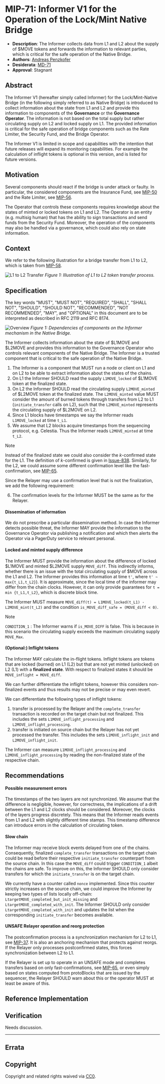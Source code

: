 # MIP-71: Informer V1 for the Operation of the Lock/Mint Native Bridge

- **Description**: The Informer collects data from L1 and L2 about the supply of \$MOVE tokens and forwards the information to relevant parties, which is critical for the safe operation of the Native Bridge.
- **Authors**: [Andreas Penzkofer](mailto:andreas.penzkofer@movementlabs.xyz)
- **Desiderata**: [MD-71](../../MD/md-71)
- **Approval**: Stagnant

## Abstract

The Informer V1 (hereafter simply called Informer) for the Lock/Mint-Native Bridge (in the following simply referred to as Native Bridge) is introduced to collect information about the state from L1 and L2 and provide this information to components of the **Governance** or the **Governance Operator**. The information is not based on the total supply but rather circulating supply on L2 and locked supply on L1. The provided information is critical for the safe operation of bridge components such as the Rate Limiter, the Security Fund, and the Bridge Operator.

The Informer V1 is limited in scope and capabilities with the intention that future releases will expand its monitoring capabilities. For example the calculation of inflight tokens is optional in this version, and is listed for future versions.

## Motivation

Several components should react if the bridge is under attack or faulty. In particular, the considered components are the Insurance Fund, see [MIP-50](https://github.com/movementlabsxyz/MIP/pull/50) and the Rate Limiter, see [MIP-56](https://github.com/movementlabsxyz/MIP/pull/56).

The Operator that controls these components requires knowledge about the states of minted or locked tokens on L1 and L2. The Operator is an entity (e.g. multisig human) that has the ability to sign transactions and send funds from the Security Fund. Moreover, the operation of the components may also be handled via a governance, which could also rely on state information.

## Context

We refer to the following illustration for a bridge transfer from L1 to L2, which is taken from [MIP-58](https://github.com/movementlabsxyz/MIP/pull/58).

![L1 to L2 Transfer](L1ToL2.png)
*Figure 1: Illustration of L1 to L2 token transfer process.*

## Specification

The key words "MUST", "MUST NOT", "REQUIRED", "SHALL", "SHALL NOT", "SHOULD", "SHOULD NOT", "RECOMMENDED", "NOT RECOMMENDED", "MAY", and "OPTIONAL" in this document are to be interpreted as described in RFC 2119 and RFC 8174.

![Overview](overview.png)
*Figure 1: Dependencies of components on the Informer mechanism in the Native Bridge.*

The Informer collects information about the state of \$L1MOVE and \$L2MOVE and provides this information to the Governance Operator who controls relevant components of the Native Bridge. The Informer is a trusted component that is critical to the safe operation of the Native Bridge.

1. The Informer is a component that MUST run a node or client on L1 and on L2 to be able to extract information about the states of the chains.
1. On L1 the Informer SHOULD read the supply `L1MOVE_locked` of \$L1MOVE token at the finalized state.
1. On L2 the Informer SHOULD read the circulating supply `L2MOVE_minted` of \$L2MOVE token at the finalized state. The `L2MOVE_minted` value MUST consider the amount of burned tokens through transfers from L2 to L1 (`initiate_transfer` calls on L2), such that the `L2MOVE_minted` represents the circulating supply of \$L2MOVE on L2.
1. Since L1 blocks have timestamps we say the Informer reads `L1MOVE_locked` at time `t_L1`.
1. We assume that L2 blocks acquire timestamps from the sequencing protocol, e.g. Celestia. Thus the Informer reads `L2MOVE_minted` at time `t_L2`.

> [!NOTE]
Instead of the finalized state we could also consider the $k$-confirmed state for the L1. The definition of $k$-confirmed is given in [Issue-838](https://github.com/movementlabsxyz/movement/issues/838). Similarly, for the L2, we could assume some different confirmation level like the fast-confirmation, see [MIP-65](https://github.com/movementlabsxyz/MIP/pull/65).

Since the Relayer may use a confirmation level that is not the finalization, we add the following requirement:

6. The confirmation levels for the Informer MUST be the same as for the Relayer.

#### Dissemination of information

We do not prescribe a particular dissemination method.  In case the Informer detects possible threat, the Informer MAY provide the information to the Governance Operator via publishing a notification and which then alerts the Operator via a PagerDuty service to relevant personal.

#### Locked and minted supply difference

The Informer MUST provide the information about the difference of locked \$L1MOVE and minted \$L2MOVE supply `MOVE_diff`. This indirectly informs, whether there is an issue with the total circulating supply of \$MOVE across the L1 and L2. The Informer provides this information at time `t'`, where `t' ~ max{t_L1,t_L2}`). It is approximate, since the local time of the informer may differ from the chain clocks. However, it can only provide guarantees for `t = min {t_L1,t_L2}`, which is discrete block time.

The Informer MUST measure `MOVE_diff(t) = L1MOVE_locked(t_L1) - L2MOVE_mint(t_L2)` and the condition `is_MOVE_diff_safe = (MOVE_diff < 0)`.

> [!NOTE]
`CONDITION_1` :  The Informer warns if `is_MOVE_DIFF` is false. This is because in this scenario the circulating supply exceeds the maximum circulating supply `MOVE_Max`.

#### (Optional:) Inflight tokens

The Informer MAY calculate the in-flight tokens. Inflight tokens are tokens that are locked (burned) on L1 (L2) but that are not yet minted (unlocked) on L2 (L1) with a **finalized state**. With respect to finalized states it should be `MOVE_inflight = MOVE_diff`.

We can further differentiate the inflight tokens, however this considers non-finalized events and thus results may not be precise or may even revert.

We can differentiate the following types of inflight tokens:

1. transfer is processed by the Relayer and the `complete_transfer` transaction is recorded on the target chain but not finalized. This includes the sets `L1MOVE_inflight_processing` and `L2MOVE_inflight_processing`.
1. transfer is initiated on source chain but the Relayer has not yet processed the transfer. This includes the sets `L1MOVE_inflight_init` and `L2MOVE_inflight_init`.

The Informer can measure `L1MOVE_inflight_processing` and `L2MOVE_inflight_processing` by reading the non-finalized state of the respective chain.

## Recommendations

#### Possible measurement errors

The timestamps of the two layers are not synchronized. We assume that the difference is negligible, however, for correctness, the implications of a drift between the L1 and L2 clocks should be considered. Moreover, the clocks of the layers progress discretely. This means that the Informer reads events from L1 and L2 with slightly different time stamps. This timestamp difference can introduce errors in the calculation of circulating token.

#### Slow chain

The Informer may receive block events delayed from one of the chains. Consequently, finalized `complete_transfer` transactions on the target chain could be read before their respective `initiate_transfer` counterpart from the source chain. In this case the `MOVE_diff` could trigger `CONDITION_1` albeit the chains are safe. To improve on this, the Informer SHOULD only consider transfers for which the `initiate_transfer` is on the target chain.

We currently have a counter called `nonce` implemented. Since this counter strictly increases on the source chain, we could improve the Informer by keeping two types of lists locally off-chain: `LtargetMOVE_completed_but_init_missing` and `LtargetMOVE_completed_with_init`. The Informer SHOULD only consider `LtargetMOVE_completed_with_init` and updates the list when the corresponding `initiate_transfer` becomes available.

#### UNSAFE Relayer operation and reorg protection

The postconfirmation process is a synchronization mechanism for L2 to L1, see [MIP-37](https://github.com/movementlabsxyz/MIP/pull/37). It is also an anchoring mechanism that protects against reorgs. If the Relayer only processes postconfirmed states, this forces synchronization between L2 to L1.

If the Relayer is set up to operate in an UNSAFE mode and completes transfers based on only fast-confirmations, see [MIP-65](https://github.com/movementlabsxyz/MIP/pull/65), or even simply based on states computed from protoBlocks that are issued by the sequencer, the Relayer SHOULD warn about this or the operator MUST at least be aware of this.

## Reference Implementation

## Verification

Needs discussion.

---

## Errata

## Copyright

Copyright and related rights waived via [CC0](../LICENSE.md).
